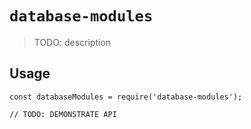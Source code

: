 # `database-modules`

> TODO: description

## Usage

```
const databaseModules = require('database-modules');

// TODO: DEMONSTRATE API
```
